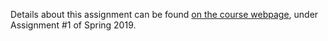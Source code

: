 Details about this assignment can be found [on the course webpage](http://cs231n.github.io/), under Assignment #1 of Spring 2019.

